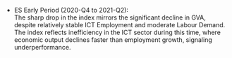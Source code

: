 - ES Early Period (2020-Q4 to 2021-Q2):  
The sharp drop in the index mirrors the significant decline in GVA, despite relatively stable ICT Employment and moderate Labour Demand. The index reflects inefficiency in the ICT sector during this time, where economic output declines faster than employment growth, signaling underperformance.